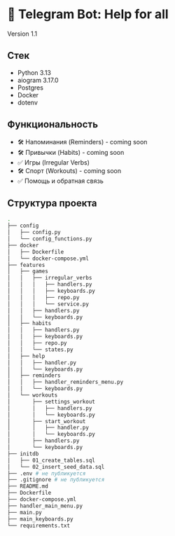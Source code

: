 # 🤖 Telegram Bot: Help for all
Version 1.1


## Стек

- Python 3.13
- aiogram 3.17.0
- Postgres
- Docker
- dotenv

## Функциональность

- 🛠 Напоминания (Reminders) - coming soon
- 🛠 Привычки (Habits) - coming soon
- ✅ Игры (Irregular Verbs)
- 🛠 Спорт (Workouts) - coming soon
- ✅ Помощь и обратная связь

## Структура проекта

```bash
.
├── config
│   ├── config.py
│   └── config_functions.py
├── docker
│   ├── Dockerfile
│   └── docker-compose.yml
├── features
│   ├── games
│   │   ├── irregular_verbs
│   │   │   ├── handlers.py
│   │   │   ├── keyboards.py
│   │   │   ├── repo.py
│   │   │   └── service.py
│   │   ├── handlers.py
│   │   └── keyboards.py
│   ├── habits
│   │   ├── handlers.py
│   │   ├── keyboards.py
│   │   ├── repo.py
│   │   └── states.py
│   ├── help
│   │   ├── handler.py
│   │   └── keyboards.py
│   ├── reminders
│   │   ├── handler_reminders_menu.py
│   │   └── keyboards.py
│   └── workouts
│       ├── settings_workout
│       │   ├── handlers.py
│       │   └── keyboards.py
│       ├── start_workout
│       │   ├── handler.py
│       │   └── keyboards.py
│       ├── handlers.py
│       └── keyboards.py
├── initdb
│   ├── 01_create_tables.sql
│   └── 02_insert_seed_data.sql
├── .env # не публикуется
├── .gitignore # не публикуется
├── README.md
├── Dockerfile
├── docker-compose.yml
├── handler_main_menu.py
├── main.py
├── main_keyboards.py
└── requirements.txt
